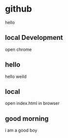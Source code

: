 # github

hello

## local Development


open chrome
## hello
hello weild
## local 

open index.html in browser



## good morning 


i am a good boy
